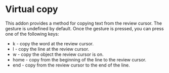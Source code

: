 # Virtual copy
This addon provides a method for copying text from the review cursor.
The gesture is undefined by default.
Once the gesture is pressed, you can press one of the following keys:
* k -  copy the word at the review cursor.
* l - copy the line at the review cursor.
* w - copy the object the review cursor is on.
* home - copy from the beginning of the line to the review cursor.
* end - copy from the review cursor to the end of the line.
